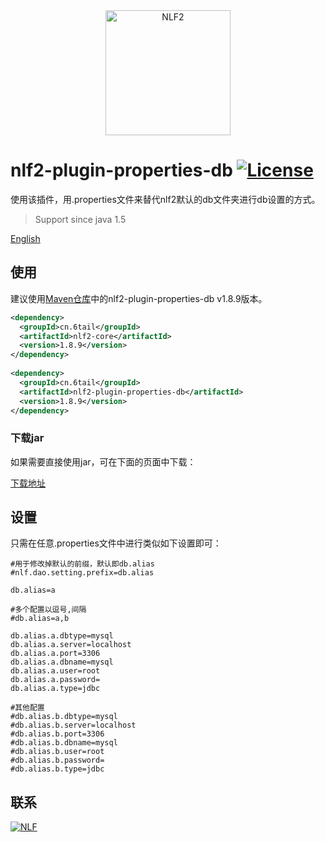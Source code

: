 <div align="center">
<img width="200" src="http://6tail.cn/nlf2-logo.png" alt="NLF2">
</div>

# nlf2-plugin-properties-db [![License](https://img.shields.io/badge/license-MIT-4EB1BA.svg?style=flat-square)](https://github.com/6tail/nlf2/blob/master/LICENSE)

使用该插件，用.properties文件来替代nlf2默认的db文件夹进行db设置的方式。

> Support since java 1.5

[English](https://github.com/6tail/nlf2-maven/blob/master/nlf2-plugin-properties-db/README_ZH.md)

## 使用

建议使用[Maven仓库](https://search.maven.org/search?q=nlf2-plugin-properties-db)中的nlf2-plugin-properties-db v1.8.9版本。

```xml
<dependency>
  <groupId>cn.6tail</groupId>
  <artifactId>nlf2-core</artifactId>
  <version>1.8.9</version>
</dependency>
 
<dependency>
  <groupId>cn.6tail</groupId>
  <artifactId>nlf2-plugin-properties-db</artifactId>
  <version>1.8.9</version>
</dependency>
```

### 下载jar

如果需要直接使用jar，可在下面的页面中下载：

[下载地址](https://github.com/6tail/nlf2-maven/releases)

## 设置

只需在任意.properties文件中进行类似如下设置即可：

```
#用于修改掉默认的前缀，默认即db.alias
#nlf.dao.setting.prefix=db.alias
 
db.alias=a
 
#多个配置以逗号,间隔
#db.alias=a,b
 
db.alias.a.dbtype=mysql
db.alias.a.server=localhost
db.alias.a.port=3306
db.alias.a.dbname=mysql
db.alias.a.user=root
db.alias.a.password=
db.alias.a.type=jdbc
 
#其他配置
#db.alias.b.dbtype=mysql
#db.alias.b.server=localhost
#db.alias.b.port=3306
#db.alias.b.dbname=mysql
#db.alias.b.user=root
#db.alias.b.password=
#db.alias.b.type=jdbc
```

## 联系

<a target="_blank" href="https://jq.qq.com/?_wv=1027&k=5F9Pbf0"><img border="0" src="http://pub.idqqimg.com/wpa/images/group.png" alt="NLF" title="NLF"></a>
